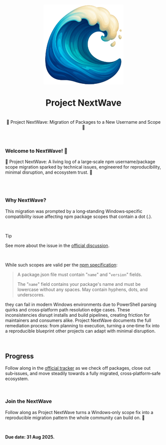 <div align="center">
  <img src="https://raw.githubusercontent.com/igorskyflyer/project-nextwave/main/media/nextwave.png" alt="Icon of Project Next-Wave" width="256" height="256">
<h1 align="center">Project NextWave</h1>
</div>

<br>

<div align="center">
  🌊 Project NextWave: Migration of Packages to a New Username and Scope 🚀
</div>

<br>
<br>

### Welcome to NextWave! 🌊

🌊 Project NextWave: A living log of a large‑scale npm username/package scope migration sparked by technical issues, engineered for reproducibility, minimal disruption, and ecosystem trust. 🚀

<br>
<br>

### Why NextWave?

This migration was prompted by a long‑standing Windows‑specific compatibility issue affecting npm package scopes that contain a dot (.).

<br>

> [!TIP]
> See more about the issue in the [official discussion](https://github.com/orgs/community/discussions/169922).
>

<br>

While such scopes are valid per the [npm specification](https://docs.npmjs.com/creating-a-package-json-file#required-name-and-version-fields):

>
> A package.json file must contain "`name`" and "`version`" fields.
>
> The "`name`" field contains your package's name and must be lowercase without any spaces. May contain hyphens, dots, and underscores.
>

they can fail in modern Windows environments due to PowerShell parsing quirks and cross‑platform path resolution edge cases. These inconsistencies disrupt installs and build pipelines, creating friction for maintainers and consumers alike. Project NextWave documents the full remediation process: from planning to execution, turning a one‑time fix into a reproducible blueprint other projects can adapt with minimal disruption.

<br>

## Progress

Follow along in the [official tracker](https://github.com/igorskyflyer/project-nextwave/milestone/1) as we check off packages, close out sub‑issues, and move steadily towards a fully migrated, cross‑platform‑safe ecosystem.

<br>

### Join the NextWave

Follow along as Project NextWave turns a Windows‑only scope fix into a reproducible migration pattern the whole community can build on. 🌊

<br>

**Due date: 31 Aug 2025.**
